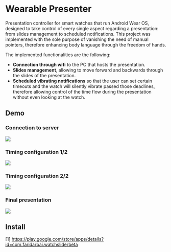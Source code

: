# Wearable Presenter
Presentation controller for smart watches that run Android Wear OS, designed to take control of every single aspect regarding a presentation: from slides management to scheduled notifications. This project was implemented with the sole purpose of vanishing the need of manual pointers, therefore enhancing body language through the freedom of hands.

The implemented functionalities are the following:
* **Connection through wifi** to the PC that hosts the presentation.
* **Slides management**, allowing to move forward and backwards through the slides of the presentation.
* **Scheduled vibrating notifications** so that the user can set certain timeouts and the watch will silently vibrate passed those deadlines, therefore allowing control of the time flow during the presentation without even looking at the watch.

## Demo

### Connection to server
![](./snapshots/config_ip.gif)

### Timing configuration 1/2
![](./snapshots/config_timing_1.gif)

### Timing configuration 2/2
![](./snapshots/config_timing_2.gif)

### Final presentation
![](./snapshots/presentation.gif)

## Install
[1] https://play.google.com/store/apps/details?id=com.faridarbai.watchsliderbeta
